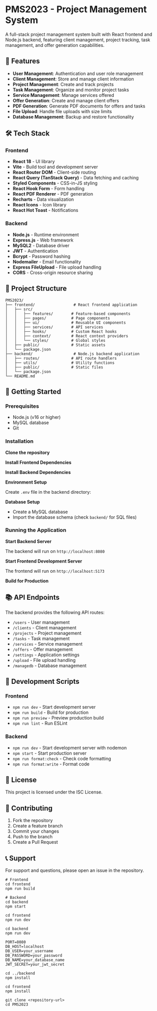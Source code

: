 # PMS2023 - Project Management System

A full-stack project management system built with React frontend and Node.js backend, featuring client management, project tracking, task management, and offer generation capabilities.

## 🚀 Features

- **User Management**: Authentication and user role management
- **Client Management**: Store and manage client information
- **Project Management**: Create and track projects
- **Task Management**: Organize and monitor project tasks
- **Service Management**: Manage services offered
- **Offer Generation**: Create and manage client offers
- **PDF Generation**: Generate PDF documents for offers and tasks
- **File Upload**: Handle file uploads with size limits
- **Database Management**: Backup and restore functionality

## 🛠️ Tech Stack

### Frontend

- **React 18** - UI library
- **Vite** - Build tool and development server
- **React Router DOM** - Client-side routing
- **React Query (TanStack Query)** - Data fetching and caching
- **Styled Components** - CSS-in-JS styling
- **React Hook Form** - Form handling
- **React PDF Renderer** - PDF generation
- **Recharts** - Data visualization
- **React Icons** - Icon library
- **React Hot Toast** - Notifications

### Backend

- **Node.js** - Runtime environment
- **Express.js** - Web framework
- **MySQL2** - Database driver
- **JWT** - Authentication
- **Bcrypt** - Password hashing
- **Nodemailer** - Email functionality
- **Express FileUpload** - File upload handling
- **CORS** - Cross-origin resource sharing

## 📁 Project Structure

```
PMS2023/
├── frontend/                 # React frontend application
│   ├── src/
│   │   ├── features/        # Feature-based components
│   │   ├── pages/           # Page components
│   │   ├── ui/              # Reusable UI components
│   │   ├── services/        # API services
│   │   ├── hooks/           # Custom React hooks
│   │   ├── context/         # React context providers
│   │   └── styles/          # Global styles
│   ├── public/              # Static assets
│   └── package.json
├── backend/                  # Node.js backend application
│   ├── routes/              # API route handlers
│   ├── utils/               # Utility functions
│   ├── public/              # Static files
│   └── package.json
└── README.md
```

## 🚀 Getting Started

### Prerequisites

- Node.js (v16 or higher)
- MySQL database
- Git

### Installation

**Clone the repository**

**Install Frontend Dependencies**

**Install Backend Dependencies**

**Environment Setup**

Create `.env` file in the backend directory:

**Database Setup**

- Create a MySQL database
- Import the database schema (check `backend/` for SQL files)

### Running the Application

**Start Backend Server**

The backend will run on `http://localhost:8080`

**Start Frontend Development Server**

The frontend will run on `http://localhost:5173`

**Build for Production**

## 📚 API Endpoints

The backend provides the following API routes:

- `/users` - User management
- `/clients` - Client management
- `/projects` - Project management
- `/tasks` - Task management
- `/services` - Service management
- `/offers` - Offer management
- `/settings` - Application settings
- `/upload` - File upload handling
- `/managedb` - Database management

## 🔧 Development Scripts

### Frontend

- `npm run dev` - Start development server
- `npm run build` - Build for production
- `npm run preview` - Preview production build
- `npm run lint` - Run ESLint

### Backend

- `npm run dev` - Start development server with nodemon
- `npm start` - Start production server
- `npm run format:check` - Check code formatting
- `npm run format:write` - Format code

## 📝 License

This project is licensed under the ISC License.

## 🤝 Contributing

1.  Fork the repository
2.  Create a feature branch
3.  Commit your changes
4.  Push to the branch
5.  Create a Pull Request

## 📞 Support

For support and questions, please open an issue in the repository.

```
# Frontend
cd frontend
npm run build

# Backend
cd backend
npm start
```

```
cd frontend
npm run dev
```

```
cd backend
npm run dev
```

```
PORT=8080
DB_HOST=localhost
DB_USER=your_username
DB_PASSWORD=your_password
DB_NAME=your_database_name
JWT_SECRET=your_jwt_secret
```

```
cd ../backend
npm install
```

```
cd frontend
npm install
```

```
git clone <repository-url>
cd PMS2023
```
